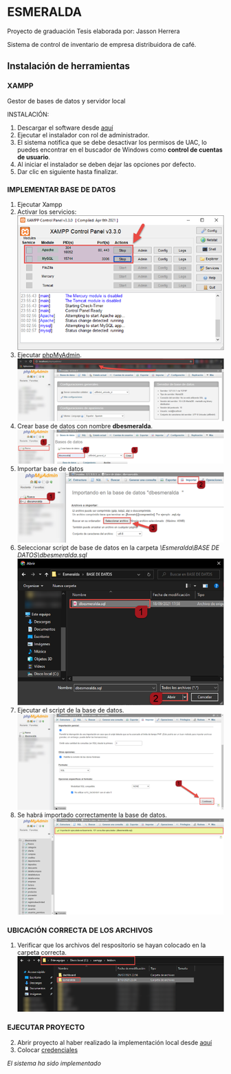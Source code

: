 # ESMERALDA
Proyecto de graduación
Tesis elaborada por: Jasson Herrera

Sistema de control de inventario de empresa distribuidora de café.

## Instalación de herramientas
### XAMPP 
Gestor de bases de datos y servidor local

INSTALACIÓN:

1. Descargar el software desde [aquí](https://www.apachefriends.org/es/download.html)
2. Ejecutar el instalador con rol de administrador.
3. El sistema notifica que se debe desactivar los permisos de UAC, lo puedes encontrar en el buscador de Windows como **control de cuentas de usuario**.
4. Al iniciar el instalador se deben dejar las opciones por defecto.
5. Dar clic en siguiente hasta finalizar.


### IMPLEMENTAR BASE DE DATOS
1. Ejecutar Xampp
2. Activar los servicios:
![referencia](https://github.com/jassonh/Esmeralda/blob/main/readme.info/pro2.png)
3. Ejecutar [phpMyAdmin](http://localhost/phpmyadmin/).
![referencia](https://github.com/jassonh/Esmeralda/blob/main/readme.info/pro3.png)
4. Crear base de datos con nombre **dbesmeralda**.
![referencia](https://github.com/jassonh/Esmeralda/blob/main/readme.info/pro4.png)
5. Importar base de datos
![referencia](https://github.com/jassonh/Esmeralda/blob/main/readme.info/pro5.png)
6. Seleccionar script de base de datos en la carpeta *\Esmeralda\BASE DE DATOS\dbesmeralda.sql*
![referencia](https://github.com/jassonh/Esmeralda/blob/main/readme.info/pro6.png)
7. Ejecutar el script de la base de datos.
![referencia](https://github.com/jassonh/Esmeralda/blob/main/readme.info/pro7.png)
8. Se habrá importado correctamente la base de datos.
![referencia](https://github.com/jassonh/Esmeralda/blob/main/readme.info/pro8.png)

### UBICACIÓN CORRECTA DE LOS ARCHIVOS
1. Verificar que los archivos del respositorio se hayan colocado en la carpeta correcta.
![referencia](https://github.com/jassonh/Esmeralda/blob/main/readme.info/pro9.png)

### EJECUTAR PROYECTO
2. Abrir proyecto al haber realizado la implementación local desde [aquí](http://localhost/esmeralda/vistas/)
3. Colocar [credenciales](https://drive.google.com/file/d/1fSpf58EORZI5KGYw-h2EIo3fQdUWLfMi/view?usp=sharing)


*El sistema ha sido implementado*